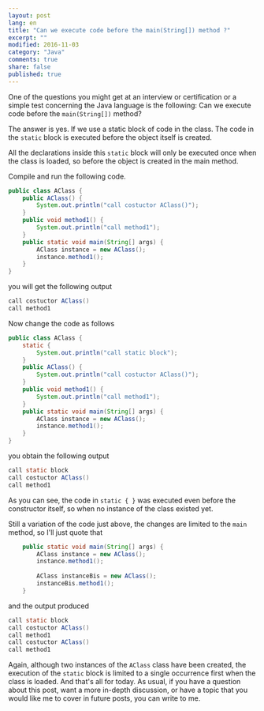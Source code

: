 ```yaml
---
layout: post
lang: en
title: "Can we execute code before the main(String[]) method ?"
excerpt: ""
modified: 2016-11-03
category: "Java"
comments: true
share: false
published: true
---
```

One of the questions you might get at an interview or certification or a simple test concerning the Java language is the following:
Can we execute code before the `main(String[])` method?

The answer is yes. If we use a static block of code in the class. The code in the `static` block is executed before the object itself is created. 

All the declarations inside this `static` block will only be executed once when the class is loaded, so before the object is created in the main method.

Compile and run the following code.

```java
public class AClass {
    public AClass() {
        System.out.println("call costuctor AClass()");
    }
    public void method1() {
        System.out.println("call method1");
    }
    public static void main(String[] args) {
        AClass instance = new AClass();
        instance.method1();
    }
}
```

you will get the following output

```java
call costuctor AClass()
call method1
```

Now change the code as follows

```java
public class AClass {
    static {
        System.out.println("call static block");
    }
    public AClass() {
        System.out.println("call costuctor AClass()");
    }
    public void method1() {
        System.out.println("call method1");
    }
    public static void main(String[] args) {
        AClass instance = new AClass();
        instance.method1();
    }
}
```

you obtain the following output

```java
call static block
call costuctor AClass()
call method1
```

As you can see, the code in `static { }` was executed even before the constructor itself, so when no instance of the class existed yet.

Still a variation of the code just above, the changes are limited to the `main` method, so I'll just quote that

```java
    public static void main(String[] args) {
        AClass instance = new AClass();
        instance.method1();
        
        AClass instanceBis = new AClass();
        instanceBis.method1();
    }
```
and the output produced

```java
call static block
call costuctor AClass()
call method1
call costuctor AClass()
call method1
```

Again, although two instances of the `AClass` class have been created, the execution of the `static` block is limited to a single occurrence first when the class is loaded.
And that's all for today. As usual, if you have a question about this post, want a more in-depth discussion, or have a topic that you would like me to cover in future posts, you can write to me.